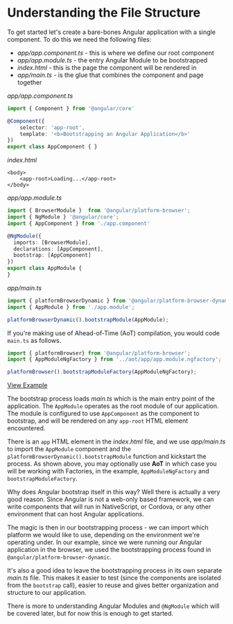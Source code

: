 # Understanding the File Structure

To get started let's create a bare-bones Angular application with a single component. To do this we need the following files:

* _app/app.component.ts_ - this is where we define our root component
* _app/app.module.ts_ - the entry Angular Module to be bootstrapped
* _index.html_ - this is the page the component will be rendered in
* _app/main.ts_ - is the glue that combines the component and page together

_app/app.component.ts_

```typescript
import { Component } from '@angular/core'

@Component({
    selector: 'app-root',
    template: '<b>Bootstrapping an Angular Application</b>'
})
export class AppComponent { }
```

_index.html_

```markup
<body>
    <app-root>Loading...</app-root>
</body>
```

_app/app.module.ts_

```typescript
import { BrowserModule }  from '@angular/platform-browser';
import { NgModule } '@angular/core';
import { AppComponent } from './app.component'

@NgModule({
  imports: [BrowserModule],
  declarations: [AppComponent],
  bootstrap: [AppComponent]
})
export class AppModule {
}
```

_app/main.ts_

```typescript
import { platformBrowserDynamic } from '@angular/platform-browser-dynamic';
import { AppModule } from './app.module';

platformBrowserDynamic().bootstrapModule(AppModule);
```

If you're making use of Ahead-of-Time \(AoT\) compilation, you would code `main.ts` as follows.

```typescript
import { platformBrowser} from '@angular/platform-browser';
import { AppModuleNgFactory } from '../aot/app/app.module.ngfactory';

platformBrowser().bootstrapModuleFactory(AppModuleNgFactory);
```

[View Example](https://plnkr.co/edit/X0EBXA?p=preview)

The bootstrap process loads _main.ts_ which is the main entry point of the application. The `AppModule` operates as the root module of our application. The module is configured to use `AppComponent` as the component to bootstrap, and will be rendered on any `app-root` HTML element encountered.

There is an `app` HTML element in the _index.html_ file, and we use _app/main.ts_ to import the `AppModule` component and the `platformBrowserDynamic().bootstrapModule` function and kickstart the process. As shown above, you may optionally use **AoT** in which case you will be working with Factories, in the example, `AppModuleNgFactory` and `bootstrapModuleFactory`.

Why does Angular bootstrap itself in this way? Well there is actually a very good reason. Since Angular is not a web-only based framework, we can write components that will run in NativeScript, or Cordova, or any other environment that can host Angular applications.

The magic is then in our bootstrapping process - we can import which platform we would like to use, depending on the environment we're operating under. In our example, since we were running our Angular application in the browser, we used the bootstrapping process found in `@angular/platform-browser-dynamic`.

It's also a good idea to leave the bootstrapping process in its own separate _main.ts_ file. This makes it easier to test \(since the components are isolated from the `bootstrap` call\), easier to reuse and gives better organization and structure to our application.

There is more to understanding Angular Modules and `@NgModule` which will be covered later, but for now this is enough to get started.

